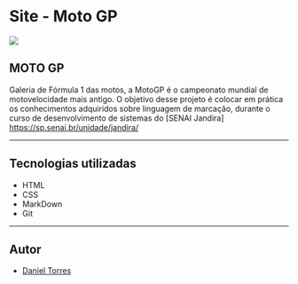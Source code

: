 # Site - Moto GP
![](./screenshot/moto-gp.png)


## MOTO GP

Galeria de Fórmula 1 das motos, a MotoGP é o campeonato mundial de motovelocidade mais antigo. O objetivo desse projeto é colocar em prática os conhecimentos adquiridos sobre linguagem de marcação, durante o curso de desenvolvimento de sistemas do [SENAI Jandira] https://sp.senai.br/unidade/jandira/

---
## Tecnologias utilizadas

- HTML
- CSS
- MarkDown
- Git

---

## Autor

- [Daniel Torres](https://www.linkedin.com/in/daniel-torres-007a54217/)
